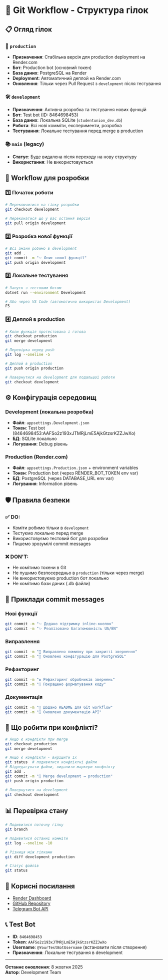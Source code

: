 # 🔀 Git Workflow - Структура гілок

## 📋 Огляд гілок

### 🚀 `production`
- **Призначення**: Стабільна версія для production deployment на Render.com
- **Бот**: Production bot (основний токен)
- **База даних**: PostgreSQL на Render
- **Deployment**: Автоматичний деплой на Render.com
- **Оновлення**: Тільки через Pull Request з `development` після тестування

### 🛠️ `development`
- **Призначення**: Активна розробка та тестування нових функцій
- **Бот**: Test bot (ID: 8464698453)
- **База даних**: Локальна SQLite (`studentunion_dev.db`)
- **Робота**: Всі нові комміти, експерименти, розробка
- **Тестування**: Локальне тестування перед merge в production

### 📚 `main` (legacy)
- **Статус**: Буде видалена після переходу на нову структуру
- **Використання**: Не використовується

## 🔄 Workflow для розробки

### 1️⃣ Початок роботи
```bash
# Переключитися на гілку розробки
git checkout development

# Переконатися що у вас остання версія
git pull origin development
```

### 2️⃣ Розробка нової функції
```bash
# Всі зміни робимо в development
git add .
git commit -m "✨ Опис нової функції"
git push origin development
```

### 3️⃣ Локальне тестування
```bash
# Запуск з тестовим ботом
dotnet run --environment Development

# Або через VS Code (автоматично використає Development)
F5
```

### 4️⃣ Деплой в production
```bash
# Коли функція протестована і готова
git checkout production
git merge development

# Перевірка перед push
git log --oneline -5

# Деплой в production
git push origin production

# Повернутися на development для подальшої роботи
git checkout development
```

## ⚙️ Конфігурація середовищ

### Development (локальна розробка)
- **Файл**: `appsettings.Development.json`
- **Токен**: Test bot (8464698453:AAFSo2z193xJTMRjLmE5AjkGtzsrKZZJwXo)
- **БД**: SQLite локально
- **Логування**: Debug рівень

### Production (Render.com)
- **Файл**: `appsettings.Production.json` + environment variables
- **Токен**: Production bot (через RENDER_BOT_TOKEN env var)
- **БД**: PostgreSQL (через DATABASE_URL env var)
- **Логування**: Information рівень

## 🛡️ Правила безпеки

### ✅ DO:
- Коміти робимо тільки в `development`
- Тестуємо локально перед merge
- Використовуємо тестовий бот для розробки
- Пишемо зрозумілі commit messages

### ❌ DON'T:
- Не комітимо токени в Git
- Не пушимо безпосередньо в `production` (тільки через merge)
- Не використовуємо production бот локально
- Не комітимо бази даних (.db файли)

## 📝 Приклади commit messages

### Нові функції
```bash
git commit -m "✨ Додано підтримку inline-кнопок"
git commit -m "✨ Реалізовано багатомовність UA/EN"
```

### Виправлення
```bash
git commit -m "🐛 Виправлено помилку при закритті звернення"
git commit -m "🔧 Оновлено конфігурацію для PostgreSQL"
```

### Рефакторинг
```bash
git commit -m "♻️ Рефакторинг обробників звернень"
git commit -m "🎨 Покращено форматування коду"
```

### Документація
```bash
git commit -m "📝 Додано README для Git workflow"
git commit -m "📝 Оновлено документацію API"
```

## 🚨 Що робити при конфлікті?

```bash
# Якщо є конфлікти при merge
git checkout production
git merge development

# Якщо є конфлікти - вирішити їх
git status  # подивитися конфліктні файли
# Відредагувати файли, видалити маркери конфлікту
git add .
git commit -m "🔀 Merge development → production"
git push origin production

# Повернутися на development
git checkout development
```

## 📊 Перевірка стану

```bash
# Подивитися поточну гілку
git branch

# Подивитися останні комміти
git log --oneline -10

# Різниця між гілками
git diff development production

# Статус файлів
git status
```

## 🔗 Корисні посилання

- [Render Dashboard](https://dashboard.render.com/)
- [GitHub Repository](https://github.com/Profcom-vnmu/Profcom_bot)
- [Telegram Bot API](https://core.telegram.org/bots/api)

## 📞 Test Bot

- **ID**: `8464698453`
- **Token**: `AAFSo2z193xJTMRjLmE5AjkGtzsrKZZJwXo`
- **Username**: `@YourTestBotUsername` (встановити після створення)
- **Призначення**: Локальне тестування в development

---

**Останнє оновлення**: 8 жовтня 2025  
**Автор**: Development Team
